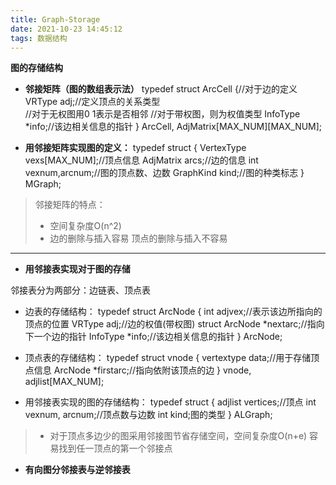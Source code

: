 ```yaml
---
title: Graph-Storage
date: 2021-10-23 14:45:12
tags: 数据结构
---
```


**图的存储结构**

- **邻接矩阵（图的数组表示法）**
        typedef struct ArcCell {//对于边的定义
            VRType adj;//定义顶点的关系类型  
            //对于无权图用0 1表示是否相邻
            //对于带权图，则为权值类型
            InfoType *info;//该边相关信息的指针
        } ArcCell, AdjMatrix[MAX_NUM][MAX_NUM];

- **用邻接矩阵实现图的定义：**
        typedef struct {
            VertexType vexs[MAX_NUM];//顶点信息
            AdjMatrix arcs;//边的信息
            int vexnum,arcnum;//图的顶点数、边数
            GraphKind kind;//图的种类标志
        } MGraph;

>邻接矩阵的特点：
>- 空间复杂度O(n^2)
>- 边的删除与插入容易 顶点的删除与插入不容易

------

- **用邻接表实现对于图的存储**

邻接表分为两部分：边链表、顶点表

- 边表的存储结构：
        typedef struct ArcNode {
            int adjvex;//表示该边所指向的顶点的位置
            VRType adj;//边的权值(带权图)
            struct ArcNode *nextarc;//指向下一个边的指针
            InfoType *info;//该边相关信息的指针
        } ArcNode;

- 顶点表的存储结构：
        typedef struct vnode {
            vertextype data;//用于存储顶点信息
            ArcNode *firstarc;//指向依附该顶点的边
        } vnode, adjlist[MAX_NUM];

- 用邻接表实现的图的存储结构：
        typedef struct {
            adjlist vertices;//顶点
            int vexnum, arcnum;//顶点数与边数
            int kind;图的类型
        } ALGraph;

>- 对于顶点多边少的图采用邻接图节省存储空间，空间复杂度O(n+e)
>容易找到任一顶点的第一个邻接点

- **有向图分邻接表与逆邻接表**
